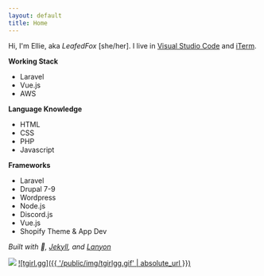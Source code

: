 ```yaml
---
layout: default
title: Home
---
```


<p class="message">
  Hi, I'm Ellie, aka <i>LeafedFox</i> [she/her]. I live in <a href="https://vs.code" target="_blank">Visual Studio Code</a> and <a href="https://iterm2.com/" target="_blank">iTerm</a>.
</p>

**Working Stack**

* Laravel
* Vue.js
* AWS

**Language Knowledge**

* HTML
* CSS
* PHP
* Javascript

**Frameworks**

* Laravel
* Drupal 7-9
* Wordpress
* Node.js
* Discord.js
* Vue.js
* Shopify Theme & App Dev

*Built with 💖, [Jekyll](https://jekyllrb.com), and [Lanyon](http://lanyon.getpoole.com)*

<a href="https://shorks.gay/@ellie" rel="me"><img src="{{ '/public/img/shorks-gay-88x31-trans.png' | absolute_url }}" /></a>
[![tgirl.gg]({{ '/public/img/tgirlgg.gif' | absolute_url }})](https://tgirl.gg)